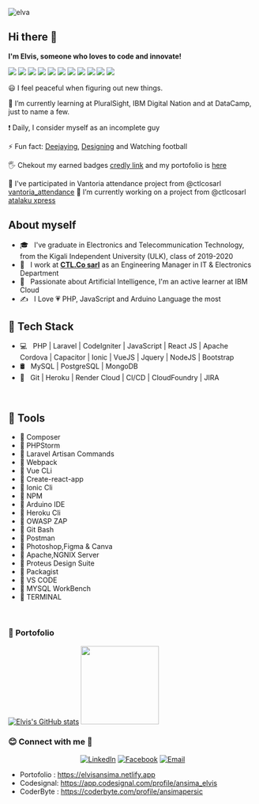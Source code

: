 ![elva](https://user-images.githubusercontent.com/35831811/166162327-4e200c98-3188-4746-b044-12836f1fd692.png)

Hi there 👋
------------

**I'm Elvis, someone who loves to code and innovate!**

<img src="https://img.shields.io/badge/PHP-777BB4?style=for-the-badge&logo=php&logoColor=white"> <img src="https://img.shields.io/badge/Codeigniter-EF4223?style=for-the-badge&logo=codeigniter&logoColor=white"> <img src="https://img.shields.io/badge/Composer-885630?style=for-the-badge&logo=Composer&logoColor=white"> <img src ="https://img.shields.io/badge/jQuery-0769AD?style=for-the-badge&logo=jquery&logoColor=white"> <img src="https://img.shields.io/badge/Packagist-F28D1A?style=for-the-badge&logo=Packagist&logoColor=white"> <img src="https://img.shields.io/badge/Vue.js-35495E?style=for-the-badge&logo=vuedotjs&logoColor=4FC08D">  <img src="https://img.shields.io/badge/JavaScript-323330?style=for-the-badge&logo=javascript&logoColor=F7DF1E"> <img src="https://img.shields.io/badge/HTML5-E34F26?style=for-the-badge&logo=html5&logoColor=white"> <img src="https://img.shields.io/badge/Heroku-430098?style=for-the-badge&logo=heroku&logoColor=white"> <img src="https://img.shields.io/badge/Wordpress-21759B?style=for-the-badge&logo=wordpress&logoColor=white"> <img src="https://img.shields.io/badge/MySQL-005C84?style=for-the-badge&logo=mysql&logoColor=white">

:smiley: I feel peaceful when figuring out new things.

🌱 I’m currently learning at PluralSight, IBM Digital Nation and at DataCamp, just to name a few. 

:exclamation: Daily, I consider myself as an incomplete guy

⚡ Fun fact: [Deejaying](https://fr.virtualdj.com/user/ElvisAns/), [Designing](https://www.pinterest.com/ansimapersic/_created/) and Watching football

🖐️ Chekout my earned badges [credly link](https://www.credly.com/users/ansima-cibalinda) and my portofolio is [here](https://elvisansima.netlify.app/)
  

🤝 I've participated in Vantoria attendance project from @ctlcosarl [vantoria_attendance](https://demo.vantoria.ctlcosarl.com)
🔭 I’m currently working on a project from @ctlcosarl [atalaku xpress](https://atalakuxpress.ctlcosarl.com)


About myself
------------
  
- 🎓 &nbsp; I've graduate in Electronics and Telecommunication Technology, from the Kigali Independent University (ULK), class of 2019-2020
- 💼 &nbsp; I work at **[CTL.Co sarl](https://www.ctlcosarl.com)** as an Engineering Manager in IT & Electronics Department
- 🌱 &nbsp; Passionate about Artificial Intelligence, I'm an active learner at IBM Cloud
- ✍️ &nbsp; I Love :heartpulse: PHP, JavaScript and Arduino Language the most 


:rocket: Tech Stack
-------------

- 💻 &nbsp; PHP | Laravel | CodeIgniter | JavaScript | React JS | Apache Cordova | Capacitor | Ionic | VueJS | Jquery | NodeJS | Bootstrap
- 🛢 &nbsp; MySQL | PostgreSQL | MongoDB
- 🔧 &nbsp; Git | Heroku | Render Cloud | CI/CD | CloudFoundry | JIRA
<br/>

🔨 Tools
-------------
- :large_blue_diamond: Composer
- :large_blue_diamond: PHPStorm
- :large_blue_diamond: Laravel Artisan Commands
- :large_blue_diamond: Webpack
- :large_blue_diamond: Vue CLi
- :large_blue_diamond: Create-react-app
- :large_blue_diamond: Ionic Cli
- :large_blue_diamond: NPM
- :large_blue_diamond: Arduino IDE
- :large_blue_diamond: Heroku Cli
- :large_blue_diamond: OWASP ZAP
- :large_blue_diamond: Git Bash
- :large_blue_diamond: Postman
- :large_blue_diamond: Photoshop,Figma & Canva
- :large_blue_diamond: Apache,NGNIX Server
- :large_blue_diamond: Proteus Design Suite
- :large_blue_diamond: Packagist
- :large_blue_diamond: VS CODE
- :large_blue_diamond: MYSQL WorkBench
- :large_blue_diamond: TERMINAL
<br/>

<h3> 🎯 Portofolio </h3>


[![Elvis's GitHub stats](https://github-readme-stats.vercel.app/api?username=ElvisAns&show_icons=true&theme=radical)](https://github.com/ElvisAns) <img src="https://github-readme-stats.vercel.app/api/top-langs/?username=ElvisAns&layout=compact&show_icons=true/" width="auto" height="158"/> 

<h3> 😊 Connect with me 💬</h3>

<p align="center">
<a href="https://www.linkedin.com/in/ansima-cibalinda-elvis-9a658415b/"><img alt="LinkedIn" src="https://img.shields.io/badge/LinkedIn-ElvisAnsima-blue?style=flat-square&logo=linkedin"></a>
<a href="https://web.facebook.com/Elvis.Ansima"><img alt="Facebook" src="https://img.shields.io/badge/Facebook-ElvisAnsima-pink?style=flat-square&logo=facebook&logoColor=white"></a>
<a href="mailto:ansimapersic@gmail.com"><img alt="Email" src="https://img.shields.io/badge/Email-ansimapersic@gmail.com-red?style=flat-square&logo=Microsoft%20outlook"></a>
</p>


- Portofolio : https://elvisansima.netlify.app 
- Codesignal: https://app.codesignal.com/profile/ansima_elvis
- CoderByte : https://coderbyte.com/profile/ansimapersic

<!--
**ElvisAns/ElvisAns** is a ✨ _special_ ✨ repository because its `README.md` (this file) appears on your GitHub profile.

Here are some ideas to get you started:

- 🔭 I’m currently working on ...
- 🌱 I’m currently learning ...
- 👯 I’m looking to collaborate on ...
- 🤔 I’m looking for help with ...
- 💬 Ask me about ...
- 📫 How to reach me: ...
- 😄 Pronouns: ...
- ⚡ Fun fact: ...
-->

